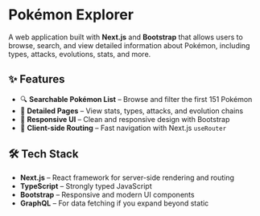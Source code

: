 # Pokémon Explorer

A web application built with **Next.js** and **Bootstrap** that allows users to browse, search, and view detailed information about Pokémon, including types, attacks, evolutions, stats, and more.

## ✨ Features
- 🔍 **Searchable Pokémon List** – Browse and filter the first 151 Pokémon
- 📄 **Detailed Pages** – View stats, types, attacks, and evolution chains
- 🎨 **Responsive UI** – Clean and responsive design with Bootstrap
- 🧭 **Client-side Routing** – Fast navigation with Next.js `useRouter`

## 🛠️ Tech Stack
- **Next.js** – React framework for server-side rendering and routing
- **TypeScript** – Strongly typed JavaScript
- **Bootstrap** – Responsive and modern UI components
- **GraphQL** – For data fetching if you expand beyond static

